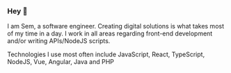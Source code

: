 ### Hey 👋

<!--
**semosem/semosem** is a ✨ _special_ ✨ repository because its `README.md` (this file) appears on your GitHub profile.

Here are some ideas to get you started:


- 💬 Ask me about ...
- 📫 How to reach me: ...
- 😄 Pronouns: ...

-->

I am Sem, a software engineer. Creating digital solutions is what takes most of my time in a day. I work in all areas regarding front-end development and/or writing APIs/NodeJS scripts.

Technologies I use most often include JavaScript, React, TypeScript, NodeJS, Vue, Angular, Java and PHP
